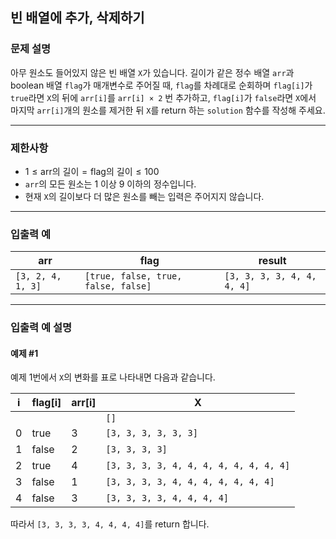 ## 빈 배열에 추가, 삭제하기

### 문제 설명
아무 원소도 들어있지 않은 빈 배열 `X`가 있습니다. 길이가 같은 정수 배열 `arr`과 boolean 배열 `flag`가 매개변수로 주어질 때, `flag`를 차례대로 순회하며 `flag[i]`가 `true`라면 `X`의 뒤에 `arr[i]`를 `arr[i] × 2` 번 추가하고, `flag[i]`가 `false`라면 `X`에서 마지막 `arr[i]`개의 원소를 제거한 뒤 `X`를 return 하는 `solution` 함수를 작성해 주세요.

---

### 제한사항
- $1 \leq \text{arr의 길이} = \text{flag의 길이} \leq 100$
- `arr`의 모든 원소는 $1$ 이상 $9$ 이하의 정수입니다.
- 현재 `X`의 길이보다 더 많은 원소를 빼는 입력은 주어지지 않습니다.

---

### 입출력 예

| arr               | flag                                | result                     |
|-------------------|-------------------------------------|----------------------------|
| `[3, 2, 4, 1, 3]` | `[true, false, true, false, false]` | `[3, 3, 3, 3, 4, 4, 4, 4]` |

---

### 입출력 예 설명

#### 예제 #1
예제 1번에서 `X`의 변화를 표로 나타내면 다음과 같습니다.

| i | flag[i] | arr[i] | X                                      |
|---|---------|--------|----------------------------------------|
|   |         |        | `[]`                                   |
| 0 | true    | 3      | `[3, 3, 3, 3, 3, 3]`                   |
| 1 | false   | 2      | `[3, 3, 3, 3]`                         |
| 2 | true    | 4      | `[3, 3, 3, 3, 4, 4, 4, 4, 4, 4, 4, 4]` |
| 3 | false   | 1      | `[3, 3, 3, 3, 4, 4, 4, 4, 4, 4, 4]`    |
| 4 | false   | 3      | `[3, 3, 3, 3, 4, 4, 4, 4]`             |

따라서 `[3, 3, 3, 3, 4, 4, 4, 4]`를 return 합니다.